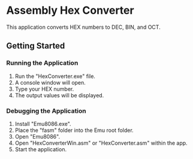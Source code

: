 # Assembly Hex Converter

This application converts HEX numbers to DEC, BIN, and OCT.

## Getting Started

### Running the Application

1. Run the "HexConverter.exe" file.
2. A console window will open.
3. Type your HEX number.
4. The output values will be displayed.

### Debugging the Application

1. Install "Emu8086.exe".
2. Place the "fasm" folder into the Emu root folder.
3. Open "Emu8086".
4. Open "HexConverterWin.asm" or "HexConverter.asm" within the app.
5. Start the application.
